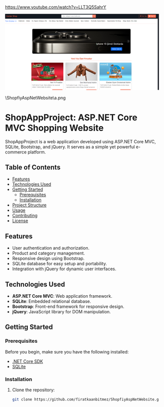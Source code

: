 


https://www.youtube.com/watch?v=LLT3Q5SahrY

![Opera Snapshot_2023-12-27_031340_localhost](https://github.com/firatkaanbitmez/ShopfiyAspNetWebsite/blob/bcb6d47d28fe698199ffe2932019e84312b54329/a.png)

\ShopfiyAspNetWebsite\a.png

# ShopAppProject: ASP.NET Core MVC Shopping Website

ShopAppProject is a web application developed using ASP.NET Core MVC, SQLite, Bootstrap, and jQuery. It serves as a simple yet powerful e-commerce platform.

## Table of Contents

- [Features](#features)
- [Technologies Used](#technologies-used)
- [Getting Started](#getting-started)
  - [Prerequisites](#prerequisites)
  - [Installation](#installation)
- [Project Structure](#project-structure)
- [Usage](#usage)
- [Contributing](#contributing)
- [License](#license)

## Features

- User authentication and authorization.
- Product and category management.
- Responsive design using Bootstrap.
- SQLite database for easy setup and portability.
- Integration with jQuery for dynamic user interfaces.

## Technologies Used

- **ASP.NET Core MVC**: Web application framework.
- **SQLite**: Embedded relational database.
- **Bootstrap**: Front-end framework for responsive design.
- **jQuery**: JavaScript library for DOM manipulation.

## Getting Started

### Prerequisites

Before you begin, make sure you have the following installed:

- [.NET Core SDK](https://dotnet.microsoft.com/download)
- [SQLite](https://www.sqlite.org/download.html)

### Installation

1. Clone the repository:

   ```bash
   git clone https://github.com/firatkaanbitmez/ShopfiyAspNetWebsite.git




   
